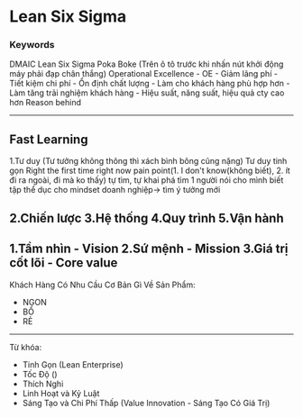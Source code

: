 # Lean Six Sigma

### Keywords

DMAIC
Lean Six Sigma
	Poka Boke (Trên ô tô trước khi nhấn nút khởi động máy phải đạp chân thắng)
Operational Excellence - OE
	- Giảm lãng phí
	- Tiết kiệm chi phí
	- Ổn định chất lượng
	- Làm cho khách hàng phù hợp hơn
	- Làm tăng trải nghiệm khách hàng
	- Hiệu suất, năng suất, hiệu quả cty cao hơn
Reason behind

-----------------------------
Fast Learning
-----------------------------
1.Tư duy (Tư tưởng không thông thì xách bình bông cũng nặng)
	Tư duy tinh gọn
	Right the first time
		right now
	pain point(1. I don't know(không biết), 2. ít đi ra ngoài, đi mà ko thấy)
		tự tìm, tự khai phá
		tìm 1 người nói cho mình biết
	tập thể dục cho mindset doanh nghiệp-> tìm ý tưởng mới
	
2.Chiến lược
3.Hệ thống
4.Quy trình
5.Vận hành
--------------------------------------------------------
1.Tầm nhìn - Vision 
2.Sứ mệnh - Mission
3.Giá trị cốt lõi - Core value
--------------------------------------------------------

Khách Hàng Có Nhu Cầu Cơ Bản Gì Về Sản Phẩm:
- NGON
- BỔ
- RẺ

--------------------------------------------------------
Từ khóa:
- Tinh Gọn (Lean Enterprise)
- Tốc Độ ()
- Thích Nghi
- Linh Hoạt và Kỷ Luật
- Sáng Tạo và Chi Phí Thấp (Value Innovation - Sáng Tạo Có Giá Trị)




